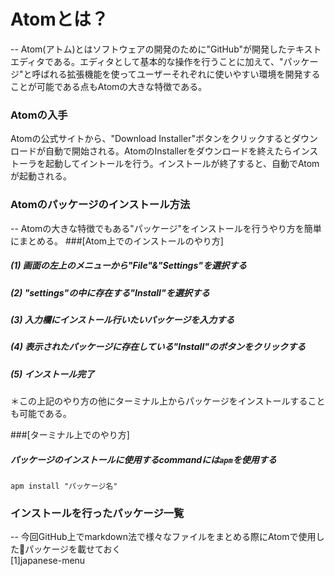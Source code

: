 # Atomとは？
-- Atom(アトム)とはソフトウェアの開発のために"GitHub"が開発したテキストエディタである。エディタとして基本的な操作を行うことに加えて、"パッケージ"と呼ばれる拡張機能を使ってユーザーそれぞれに使いやすい環境を開発することが可能である点もAtomの大きな特徴である。  

### Atomの入手  
Atomの公式サイトから、"Download Installer"ボタンをクリックするとダウンロードが自動で開始される。AtomのInstallerをダウンロードを終えたらインストーラを起動してイントールを行う。インストールが終了すると、自動でAtomが起動される。

### Atomのパッケージのインストール方法
-- Atomの大きな特徴でもある"パッケージ"をインストールを行うやり方を簡単にまとめる。
###[Atom上でのインストールのやり方]

#####  (1)  画面の左上のメニューから"File"&"Settings"を選択する  
#####  (2)  "settings"の中に存在する"Install"を選択する  
#####  (3)  入力欄にインストール行いたいパッケージを入力する  
#####  (4)  表示されたパッケージに存在している"Install"のボタンをクリックする  
#####  (5)  インストール完了

＊この上記のやり方の他にターミナル上からパッケージをインストールすることも可能である。  

###[ターミナル上でのやり方]  

##### パッケージのインストールに使用するcommandには`apm`を使用する  
```php:ターミナル上
apm install "パッケージ名"
```

###  インストールを行ったパッケージ一覧  
-- 今回GitHub上でmarkdown法で様々なファイルをまとめる際にAtomで使用したパッケージを載せておく  
[1]japanese-menu
